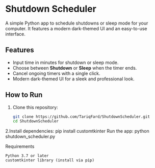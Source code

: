 # Shutdown Scheduler

A simple Python app to schedule shutdowns or sleep mode for your computer. It features a modern dark-themed UI and an easy-to-use interface.

## Features
- Input time in minutes for shutdown or sleep mode.
- Choose between **Shutdown** or **Sleep** when the timer ends.
- Cancel ongoing timers with a single click.
- Modern dark-themed UI for a sleek and professional look.

## How to Run
1. Clone this repository:
   ```bash
   git clone https://github.com/TariqFard/ShutdownScheduler.git
   cd ShutdownScheduler
2.Install dependencies:
pip install customtkinter
Run the app:
python shutdown_scheduler.py

Requirements

    Python 3.7 or later
    customtkinter library (install via pip)
